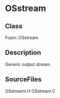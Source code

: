 # OSstream 
## Class
Foam::OSstream

## Description
Generic output stream.

## SourceFiles
OSstreamI.H
OSstream.C


